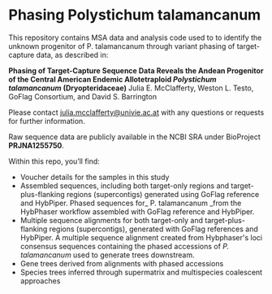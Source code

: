# Phasing Polystichum talamancanum

This repository contains MSA data and analysis code used to to identify the unknown progenitor of P. talamancanum through variant phasing of target-capture data, as described in:

**Phasing of Target-Capture Sequence Data Reveals the Andean Progenitor of the Central American Endemic Allotetraploid _Polystichum talamancanum_ (Dryopteridaceae)**
Julia E. McClafferty, Weston L. Testo, GoFlag Consortium, and David S. Barrington

Please contact julia.mcclafferty@univie.ac.at with any questions or requests for further information.

Raw sequence data are publicly available in the NCBI SRA under BioProject **PRJNA1255750**.

Within this repo, you’ll find:
* Voucher details for the samples in this study
* Assembled sequences, including both target-only regions and target-plus-flanking regions (supercontigs) generated using GoFlag reference and HybPiper. Phased sequences for_ P. talamancanum _from the HybPhaser workflow assembled with GoFlag reference and HybPiper. 
* Multiple sequence alignments for both target-only and target-plus-flanking regions (supercontigs), generated with GoFlag references and HybPiper. A multiple sequence alignment created from Hybphaser's loci consensus sequences containing the phased accessions of _P. talamancanum_ used to generate trees downstream.
* Gene trees derived from alignments with phased accessions
* Species trees inferred through supermatrix and multispecies coalescent approaches
